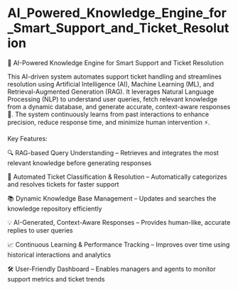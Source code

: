 # AI_Powered_Knowledge_Engine_for_Smart_Support_and_Ticket_Resolution
🧠 AI-Powered Knowledge Engine for Smart Support and Ticket Resolution

This AI-driven system automates support ticket handling and streamlines resolution using Artificial Intelligence (AI), Machine Learning (ML), and Retrieval-Augmented Generation (RAG). It leverages Natural Language Processing (NLP) to understand user queries, fetch relevant knowledge from a dynamic database, and generate accurate, context-aware responses 💬. The system continuously learns from past interactions to enhance precision, reduce response time, and minimize human intervention ⚡.

Key Features:

🔍 RAG-based Query Understanding – Retrieves and integrates the most relevant knowledge before generating responses

🤖 Automated Ticket Classification & Resolution – Automatically categorizes and resolves tickets for faster support

📚 Dynamic Knowledge Base Management – Updates and searches the knowledge repository efficiently

💡 AI-Generated, Context-Aware Responses – Provides human-like, accurate replies to user queries

📈 Continuous Learning & Performance Tracking – Improves over time using historical interactions and analytics

🛠️ User-Friendly Dashboard – Enables managers and agents to monitor support metrics and ticket trends
